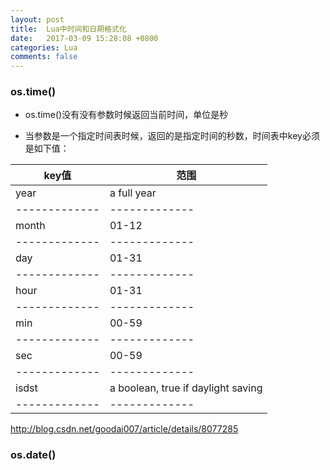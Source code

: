 ```yaml
---
layout: post
title:  Lua中时间和日期格式化
date:   2017-03-09 15:28:08 +0800
categories: Lua
comments: false
---
```


### os.time()

* os.time()没有没有参数时候返回当前时间，单位是秒

* 当参数是一个指定时间表时候，返回的是指定时间的秒数，时间表中key必须是如下值：

key值         |范围
-------------|-------------
year         | a full year
-------------|-------------
month        |01-12
-------------|-------------
day          | 01-31
-------------|-------------
hour         |01-31
-------------|-------------
min          |00-59
-------------|-------------
sec          |00-59
-------------|-------------
isdst        |a boolean, true if daylight saving
-------------|-------------
http://blog.csdn.net/goodai007/article/details/8077285
### os.date()

